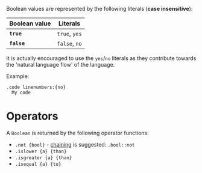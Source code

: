 Boolean values are represented by the following literals (**case insensitive**):

| Boolean value | Literals |
|---------------|----------|
| **`true`**  | `true`, `yes` |
| **`false`** | `false`, `no` |

It is actually encouraged to use the `yes`/`no` literals as they contribute towards the 'natural language flow' of the language.

Example:
```
.code linenumbers:{no}
  My code
```

# Operators

A `Boolean` is returned by the following operator functions:
- `.not {bool}` - [chaining](syntax-of-a-function-call#chaining-calls) is suggested: `.bool::not`
- `.islower {a} {than}`
- `.isgreater {a} {than}`
- `.isequal {a} {to}`